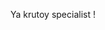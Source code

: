 <html lang="en">
<head>
    <meta charset="UTF-8">
    <meta name="viewport" content="width=device-width, initial-scale=1.0">
    <title>GitHub Profile Header</title>
    <link rel="stylesheet" href="styles.css">
</head>
<body>

<div class="header">
<!--     <h1>My GitHub Profile</h1> -->
    <p> Ya krutoy specialist !</p>
</div>

</body>
</html>
